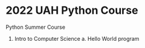 # 2022 UAH Python Course
Python Summer Course
1. Intro to Computer Science
  a. Hello World program
